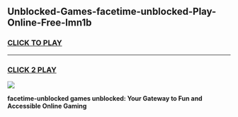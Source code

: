
## Unblocked-Games-facetime-unblocked-Play-Online-Free-lmn1b
<h3>
<a href="https://premium76.site?title=facetime-unblocked&ref=26A">CLICK TO PLAY</a></h3>
<hr>

<h3>
<a href="https://premium76.site?title=facetime-unblocked&ref=26A">CLICK 2 PLAY</a>
  
</h3>

<a href="https://premium76.site?title=facetime-unblocked&ref=26A"><img src="https://clearcache.store/games.png"></a>


**facetime-unblocked games unblocked: Your Gateway to Fun and Accessible Online Gaming**
